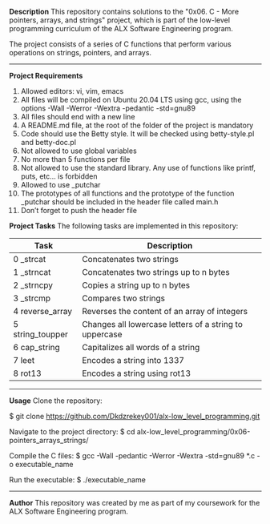 **Description**
This repository contains solutions to the "0x06. C - More pointers, arrays, and strings" project, 
which is part of the low-level programming curriculum of the ALX Software Engineering program.

The project consists of a series of C functions that perform various operations on strings, pointers, and arrays.

***
**Project Requirements**

1. Allowed editors: vi, vim, emacs
2. All files will be compiled on Ubuntu 20.04 LTS using gcc, using the options -Wall -Werror -Wextra -pedantic -std=gnu89
3. All files should end with a new line
4. A README.md file, at the root of the folder of the project is mandatory
5. Code should use the Betty style. It will be checked using betty-style.pl and betty-doc.pl
6. Not allowed to use global variables
7. No more than 5 functions per file
8. Not allowed to use the standard library. Any use of functions like printf, puts, etc… is forbidden
9. Allowed to use _putchar
10. The prototypes of all functions and the prototype of the function _putchar should be included in the header file called main.h
11. Don’t forget to push the header file


**Project Tasks**
The following tasks are implemented in this repository:


| **Task**         |                    **Description**                    |
|------------------|-------------------------------------------------------|
| 0	_strcat        |Concatenates two strings                               |
| 1	_strncat       |Concatenates two strings up to n bytes                 |
| 2	_strncpy       |Copies a string up to n bytes                          |
| 3	_strcmp        |Compares two strings                                   |
| 4	reverse_array  |Reverses the content of an array of integers           |
| 5	string_toupper |Changes all lowercase letters of a string to uppercase |
| 6	cap_string     |Capitalizes all words of a string                      |
| 7	leet           |Encodes a string into 1337                             |
| 8	rot13          |Encodes a string using rot13                           |



***
**Usage**
Clone the repository:


$ git clone <https://github.com/Dkdzrekey001/alx-low_level_programming.git>

Navigate to the project directory:
$ cd alx-low_level_programming/0x06-pointers_arrays_strings/

Compile the C files:
$ gcc -Wall -pedantic -Werror -Wextra -std=gnu89 *.c -o executable_name

Run the executable:
$ ./executable_name

***
**Author**
This repository was created by me as part of my coursework for the ALX Software Engineering program.
